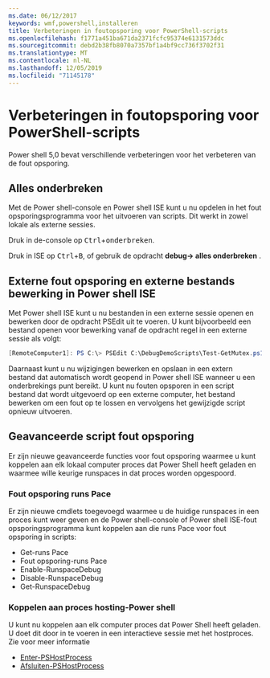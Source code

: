 ```yaml
---
ms.date: 06/12/2017
keywords: wmf,powershell,installeren
title: Verbeteringen in foutopsporing voor PowerShell-scripts
ms.openlocfilehash: f1771a451ba671da2371fcfc95374e6131573ddc
ms.sourcegitcommit: debd2b38fb8070a7357bf1a4bf9cc736f3702f31
ms.translationtype: MT
ms.contentlocale: nl-NL
ms.lasthandoff: 12/05/2019
ms.locfileid: "71145178"
---
```

# <a name="improvements-in-powershell-script-debugging"></a>Verbeteringen in foutopsporing voor PowerShell-scripts

Power shell 5,0 bevat verschillende verbeteringen voor het verbeteren van de fout opsporing.

## <a name="break-all"></a>Alles onderbreken

Met de Power shell-console en Power shell ISE kunt u nu opdelen in het fout opsporingsprogramma voor het uitvoeren van scripts. Dit werkt in zowel lokale als externe sessies.

Druk in de-console op <kbd>Ctrl</kbd>+<kbd>onderbreken</kbd>.

Druk in ISE op <kbd>Ctrl</kbd>+<kbd>B</kbd>, of gebruik de opdracht **debug-> alles onderbreken** .

## <a name="remote-debugging-and-remote-file-editing-in-powershell-ise"></a>Externe fout opsporing en externe bestands bewerking in Power shell ISE

Met Power shell ISE kunt u nu bestanden in een externe sessie openen en bewerken door de opdracht PSEdit uit te voeren.
U kunt bijvoorbeeld een bestand openen voor bewerking vanaf de opdracht regel in een externe sessie als volgt:

```powershell
[RemoteComputer1]: PS C:\> PSEdit C:\DebugDemoScripts\Test-GetMutex.ps1
```

Daarnaast kunt u nu wijzigingen bewerken en opslaan in een extern bestand dat automatisch wordt geopend in Power shell ISE wanneer u een onderbrekings punt bereikt. U kunt nu fouten opsporen in een script bestand dat wordt uitgevoerd op een externe computer, het bestand bewerken om een fout op te lossen en vervolgens het gewijzigde script opnieuw uitvoeren.

## <a name="advanced-script-debugging"></a>Geavanceerde script fout opsporing

Er zijn nieuwe geavanceerde functies voor fout opsporing waarmee u kunt koppelen aan elk lokaal computer proces dat Power Shell heeft geladen en waarmee wille keurige runspaces in dat proces worden opgespoord.

### <a name="runspace-debugging"></a>Fout opsporing runs Pace

Er zijn nieuwe cmdlets toegevoegd waarmee u de huidige runspaces in een proces kunt weer geven en de Power shell-console of Power shell ISE-fout opsporingsprogramma kunt koppelen aan die runs Pace voor fout opsporing in scripts:

- Get-runs Pace
- Fout opsporing-runs Pace
- Enable-RunspaceDebug
- Disable-RunspaceDebug
- Get-RunspaceDebug

### <a name="attach-to-process-hosting-powershell"></a>Koppelen aan proces hosting-Power shell

U kunt nu koppelen aan elk computer proces dat Power Shell heeft geladen. U doet dit door in te voeren in een interactieve sessie met het hostproces. Zie voor meer informatie

- [Enter-PSHostProcess](/powershell/module/Microsoft.PowerShell.Core/Enter-PSHostProcess)
- [Afsluiten-PSHostProcess](/powershell/module/Microsoft.PowerShell.Core/Exit-PSHostProcess)
